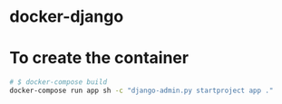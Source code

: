 # docker-django

# To create the container

```bash
# $ docker-compose build
docker-compose run app sh -c "django-admin.py startproject app ."
```

